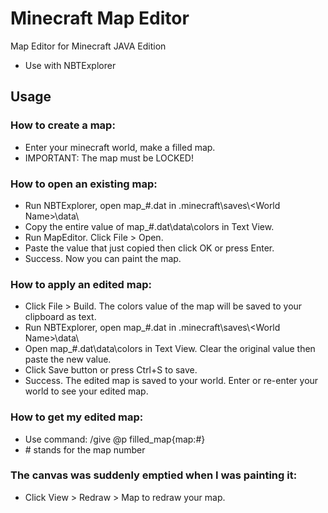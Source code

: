# Minecraft Map Editor
Map Editor for Minecraft JAVA Edition
- Use with NBTExplorer
## Usage
### How to create a map:
- Enter your minecraft world, make a filled map.
- IMPORTANT: The map must be LOCKED!
### How to open an existing map:
- Run NBTExplorer, open map_#.dat in .minecraft\saves&#92;&#60;World Name>\data\
- Copy the entire value of map_#.dat\data\colors in Text View.
- Run MapEditor. Click File > Open.
- Paste the value that just copied then click OK or press Enter.
- Success. Now you can paint the map.
### How to apply an edited map:
- Click File > Build. The colors value of the map will be saved to your clipboard as text.
- Run NBTExplorer, open map_#.dat in .minecraft\saves&#92;&#60;World Name>\data\
- Open map_#.dat\data\colors in Text View. Clear the original value then paste the new value.
- Click Save button or press Ctrl+S to save.
- Success. The edited map is saved to your world. Enter or re-enter your world to see your edited map.
### How to get my edited map:
- Use command: /give @p filled_map{map:#}
- &#35; stands for the map number
### The canvas was suddenly emptied when I was painting it:
- Click View > Redraw > Map to redraw your map.
